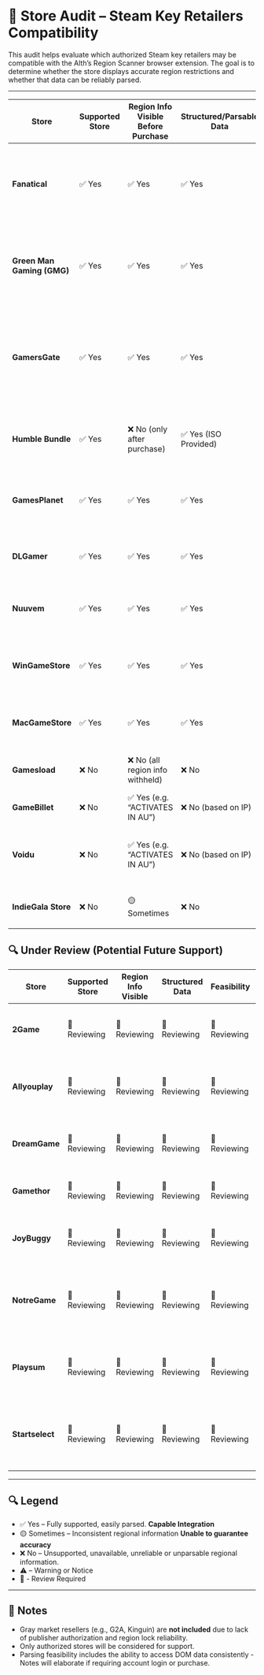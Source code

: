 # 🧾 Store Audit – Steam Key Retailers Compatibility

This audit helps evaluate which authorized Steam key retailers may be compatible with the Alth’s Region Scanner browser extension. The goal is to determine whether the store displays accurate region restrictions and whether that data can be reliably parsed.

---

| Store             | Supported Store | Region Info Visible Before Purchase | Structured/Parsable Data | Extraction Feasibility | Notes |
|-------------------|-----------------|------------------------------------|--------------------------|------------------------|-------|
| **Fanatical**              | ✅ Yes | ✅ Yes                               | ✅ Yes                    | ✅ Easy                 | Integrated. Region data parsed directly from dropdown `<select>` inside `.regional-restrictions-modal`. Each country option is tested dynamically to determine activation outcome. Extracted via DOM traversal and classified as allow/block by result. |
| **Green Man Gaming (GMG)** | ✅ Yes | ✅ Yes                               | ✅ Yes                    | ✅ Easy                 | Integrated. Region data extracted from `<li>` items inside `.region-names` (shown after expanding “View Regions” panel). Associated phrasing parsed from adjacent `.region-warning` elements. Logic interpreted using `interpretRegionList()`. |
| **GamersGate**             | ✅ Yes | ✅ Yes                               | ✅ Yes                    | ✅ Easy                 | Integrated. Region restriction data parsed from DOM text nodes adjacent to `.product-activation-info--regions-title`. Country names extracted from text content using `parseCountriesPreservingCommas()`. Interpretation handled via `interpretRegionList()` with local heading context. |
| **Humble Bundle**          | ✅ Yes | ❌ No (only after purchase)          | ✅ Yes (ISO Provided)     | ✅ Easy                 | Integrated. Region data available post-purchase via lightbox modal on gift link page. Country list extracted from `<li>` items under `#country-list`. ISO format already used. |
| **GamesPlanet**            | ✅ Yes | ✅ Yes                               | ✅ Yes                    | ✅ Easy                 | Integrated. Region info available pre-purchase. Extracted from DOM (`.prod-notice-body`). Format varies but parsed using `parseCountriesPreservingCommas()` and `interpretRegionList()`. |
| **DLGamer**                | ✅ Yes | ✅ Yes                               | ✅ Yes                    | ✅ Easy                 | Integrated. Region data in tooltip-style `data-content` HTML inside `.product-geolock`. Parsed with `DOMParser`. Countries extracted via `parseCountriesPreservingCommas()`. |
| **Nuuvem**                 | ✅ Yes | ✅ Yes                               | ✅ Yes                    | ✅ Easy                 | Integrated. Region info available via lightbox (auto-injected in DOM). `<li>` list parsed from modal container. Assumed whitelist. Uses `parseCountriesPreservingCommas()`. |
| **WinGameStore**           | ✅ Yes | ✅ Yes                               | ✅ Yes                    | ✅ Easy                 | Integrated. Region info parsed from `#geo-locks` or `#geo-blocks`. Country names processed via `parseCountriesPreservingCommas()`. Heading used to determine blacklist/whitelist context. |
| **MacGameStore**           | ✅ Yes | ✅ Yes                               | ✅ Yes                    | ✅ Easy                 | Integrated. Similar structure to WinGameStore. Region data parsed from `#geo-locks` or `#geo-blocks` and processed via `parseCountriesPreservingCommas()`. |
| **Gamesload**              | ❌ No  | ❌ No (all region info withheld)     | ❌ No                     | ❌ Deferred             | Withholds any regional information besides a simulated popup by IP advising if the game is unavailable in your region. |
| **GameBillet**             | ❌ No  | ✅ Yes (e.g. “ACTIVATES IN AU”)       | ❌ No (based on IP)       | ❌ Approximation Only   | Shows “Activates in XX” by IP. Region must be inferred. Can't guarantee correct results. |
| **Voidu**                  | ❌ No  | ✅ Yes (e.g. “ACTIVATES IN AU”)       | ❌ No (based on IP)       | ❌ Approximation Only   | Hidden modal in activation area checked. Does not contain region data despite region location. Shows “Activates in XX” by IP. Region must be inferred. Can't guarantee correct results. |
| **IndieGala Store**        | ❌ No  | 🟡 Sometimes                          | ❌ No                     | ❌ Deferred             | Inconsistent and unreliable region data display. Displays by IP in Regions. Region must be inferred. Inconsistent with popup warning. |

## 🔍 Under Review (Potential Future Support)

| Store         | Supported Store | Region Info Visible | Structured Data | Feasibility | Notes |
|---------------|-----------------|----------------------|------------------|-------------|-------|
| **2Game**     | 🚧 Reviewing    | 🚧 Reviewing          | 🚧 Reviewing      | 🚧 Reviewing | Authorized reseller. Structure pending analysis. |
| **Allyouplay**| 🚧 Reviewing    | 🚧 Reviewing          | 🚧 Reviewing      | 🚧 Reviewing | Listed by publishers. Needs DOM structure review. |
| **DreamGame** | 🚧 Reviewing    | 🚧 Reviewing          | 🚧 Reviewing      | 🚧 Reviewing | Confirmed authorized. Regional structure unknown. |
| **Gamethor**  | 🚧 Reviewing    | 🚧 Reviewing          | 🚧 Reviewing      | 🚧 Reviewing | Legit but niche. Structure TBD. |
| **JoyBuggy**  | 🚧 Reviewing    | 🚧 Reviewing          | 🚧 Reviewing      | 🚧 Reviewing | Denmark-based. DOM inspection required. |
| **NotreGame** | 🚧 Reviewing    | 🚧 Reviewing          | 🚧 Reviewing      | 🚧 Reviewing | Known Czech distributor. Needs regional support inspection. |
| **Playsum**   | 🚧 Reviewing    | 🚧 Reviewing          | 🚧 Reviewing      | 🚧 Reviewing | Confirmed as authorized. DOM review pending. |
| **Startselect**| 🚧 Reviewing   | 🚧 Reviewing          | 🚧 Reviewing      | 🚧 Reviewing | Widely authorized. Pending DOM parsing feasibility check. |

---

## 🔍 Legend
- ✅ Yes – Fully supported, easily parsed. **Capable Integration**
- 🟡 Sometimes – Inconsistent regional information **Unable to guarantee accuracy**
- ❌ No – Unsupported, unavailable, unreliable or unparsable regional information.
- ⚠️ – Warning or Notice
- 🚧 - Review Required

---

## 📌 Notes
- Gray market resellers (e.g., G2A, Kinguin) are **not included** due to lack of publisher authorization and region lock reliability.
- Only authorized stores will be considered for support.
- Parsing feasibility includes the ability to access DOM data consistently - Notes will elaborate if requiring account login or purchase.

